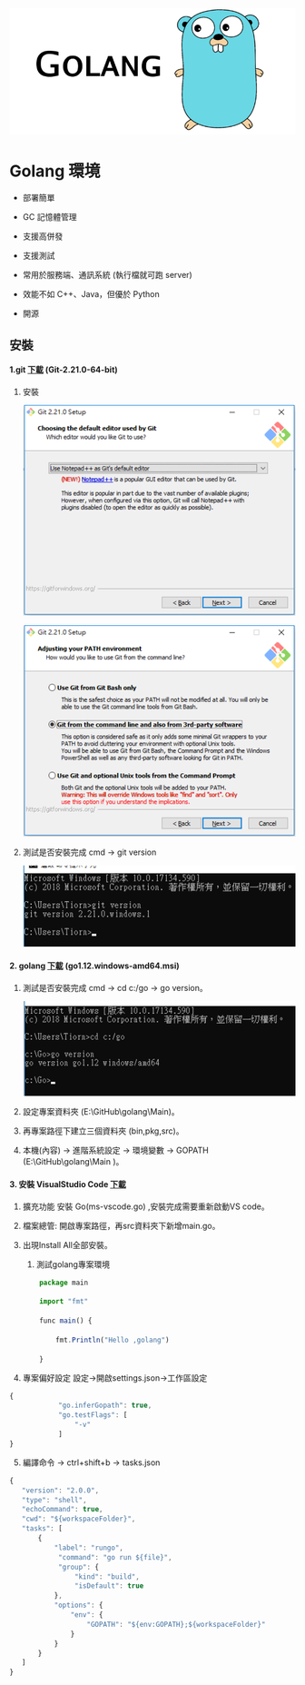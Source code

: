 ![golang](https://github.com/wdwd2233/Notes/blob/master/Golang/img/golang.png?raw=true)

# Golang 環境

* 部署簡單

* GC 記憶體管理

* 支援高併發

* 支援測試

* 常用於服務端、通訊系統 (執行檔就可跑 server)

* 效能不如 C++、Java，但優於 Python

* 開源




## 安裝

#### 1.git [下載](https://gitforwindows.org/) (Git-2.21.0-64-bit)

1. 安裝
	
	![選擇n++](https://github.com/wdwd2233/Notes/blob/master/Golang/img/git1.png?raw=true)
	
	![command](https://github.com/wdwd2233/Notes/blob/master/Golang/img/git2.png?raw=true)
	
2. 測試是否安裝完成 cmd → git version

	![command](https://github.com/wdwd2233/Notes/blob/master/Golang/img/git3.png?raw=true)
	
 
#### 2. golang [下載](https://golang.org/dl/) (go1.12.windows-amd64.msi)
1. 測試是否安裝完成 cmd → cd c:/go → go version。

	![command](https://github.com/wdwd2233/Notes/blob/master/Golang/img/go1.png?raw=true)

2.	設定專案資料夾 (E:\GitHub\golang\Main)。

 1. 再專案路徑下建立三個資料夾 (bin,pkg,src)。


3. 本機(內容) → 進階系統設定 → 環境變數 → GOPATH (E:\GitHub\golang\Main )。
		
        
#### 3. 安裝 VisualStudio Code [下載](https://code.visualstudio.com/)

1. 擴充功能 安裝 Go(ms-vscode.go) ,安裝完成需要重新啟動VS code。

2. 檔案總管: 開啟專案路徑，再src資料夾下新增main.go。

3. 出現Install All全部安裝。
        
    1. 測試golang專案環境
	```javascript
		package main
		
		import "fmt"
		
		func main() {
			
			fmt.Println("Hello ,golang")
		
		}
	```

4. 專案偏好設定 設定→開啟settings.json→工作區設定

```javascript
{
			"go.inferGopath": true,
			"go.testFlags": [
				"-v"
			]
}
```
        
5. 編譯命令 → ctrl+shift+b → tasks.json

```javascript
{
   "version": "2.0.0",
   "type": "shell",    
   "echoCommand": true,
   "cwd": "${workspaceFolder}",
   "tasks": [
       {
           "label": "rungo",
            "command": "go run ${file}",
            "group": {
                "kind": "build",
                "isDefault": true
           },
           "options": {
               "env": {
                   "GOPATH": "${env:GOPATH};${workspaceFolder}"
               }
           }
       }
   ]
}
```

